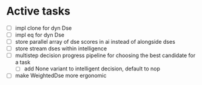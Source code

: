 # Active tasks

* [ ] impl clone for dyn Dse
* [ ] impl eq for dyn Dse
* [ ] store parallel array of dse scores in ai instead of alongside dses
* [ ] store stream dses within intelligence
* [ ] multistep decision progress pipeline for choosing the best candidate for a task
    * [ ] add None variant to intelligent decision, default to nop
* [ ] make WeightedDse more ergonomic
